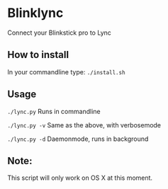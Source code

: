 # Blinklync
Connect your Blinkstick pro to Lync

## How to install
In your commandline type: `./install.sh`

## Usage
`./lync.py` Runs in commandline

`./lync.py -v` Same as the above, with verbosemode

`./lync.py -d` Daemonmode, runs in background


## Note:
This script will only work on OS X at this moment.
